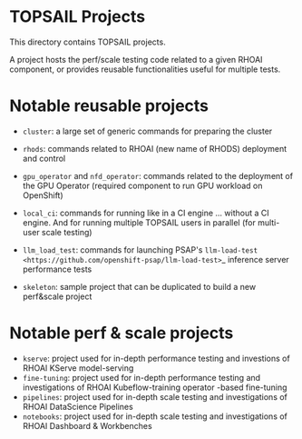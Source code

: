 TOPSAIL Projects
================

This directory contains TOPSAIL projects.

A project hosts the perf/scale testing code related to a given RHOAI
component, or provides reusable functionalities useful for multiple
tests.

# Notable reusable projects

* `cluster`: a large set of generic commands for preparing the
  cluster

* `rhods`: commands related to RHOAI (new name of RHODS) deployment
  and control

* `gpu_operator` and `nfd_operator`: commands related to the
  deployment of the GPU Operator (required component to run GPU
  workload on OpenShift)

* `local_ci`: commands for running like in a CI engine ... without a
  CI engine. And for running multiple TOPSAIL users in parallel (for
    multi-user scale testing)

* `llm_load_test`: commands for launching PSAP's `llm-load-test
  <https://github.com/openshift-psap/llm-load-test>`_ inference server
  performance tests

* `skeleton`: sample project that can be duplicated to build a new
  perf&scale project

# Notable perf & scale projects

* `kserve`: project used for in-depth performance testing and
  investions of RHOAI KServe model-serving
* `fine-tuning`: project used for in-depth performance testing and
  investigations of RHOAI Kubeflow-training operator -based fine-tuning
* `pipelines`: project used for in-depth scale testing and
  investigations of RHOAI DataScience Pipelines
* `notebooks`: project used for in-depth scale testing and
  investigations of RHOAI Dashboard & Workbenches
